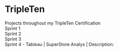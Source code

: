 # TripleTen
Projects throughout my TripleTen Certification <br>
Sprint 1 <br>
Sprint 2 <br>
Sprint 3 <br>
Sprint 4 - Tableau | SuperStore Analys | Description:


  
